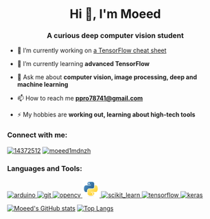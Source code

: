 <h1 align="center">Hi 👋, I'm Moeed</h1>
<h3 align="center">A curious deep computer vision student</h3>

- 🔭 I’m currently working on [a TensorFlow cheat sheet](https://github.com/Moeed1mdnzh/TF-Tutorials)

- 🌱 I’m currently learning **advanced TensorFlow**

- 💬 Ask me about **computer vision, image processing, deep and machine learning**

- 📫 How to reach me **ppro78741@gmail.com**

- ⚡ My hobbies are **working out, learning about high-tech tools**

<h3 align="left">Connect with me:</h3>
<p align="left">
<a href="https://stackoverflow.com/users/14372512" target="blank"><img align="center" src="https://raw.githubusercontent.com/rahuldkjain/github-profile-readme-generator/master/src/images/icons/Social/stack-overflow.svg" alt="14372512" height="30" width="40" /></a>
<a href="https://kaggle.com/moeed1mdnzh" target="blank"><img align="center" src="https://raw.githubusercontent.com/rahuldkjain/github-profile-readme-generator/master/src/images/icons/Social/kaggle.svg" alt="moeed1mdnzh" height="30" width="40" /></a>
</p>

<h3 align="left">Languages and Tools:</h3>
<p align="left"> <a href="https://www.arduino.cc/" target="_blank"> <img src="https://cdn.worldvectorlogo.com/logos/arduino-1.svg" alt="arduino" width="40" height="40"/> </a> <a href="https://git-scm.com/" target="_blank"> <img src="https://www.vectorlogo.zone/logos/git-scm/git-scm-icon.svg" alt="git" width="40" height="40"/> </a> <a href="https://opencv.org/" target="_blank"> <img src="https://www.vectorlogo.zone/logos/opencv/opencv-icon.svg" alt="opencv" width="40" height="40"/> </a> <a href="https://www.python.org" target="_blank"> <img src="https://raw.githubusercontent.com/devicons/devicon/master/icons/python/python-original.svg" alt="python" width="40" height="40"/> </a> <a href="https://scikit-learn.org/" target="_blank"> <img src="https://upload.wikimedia.org/wikipedia/commons/0/05/Scikit_learn_logo_small.svg" alt="scikit_learn" width="40" height="40"/> </a> <a href="https://www.tensorflow.org" target="_blank"> <img src="https://www.vectorlogo.zone/logos/tensorflow/tensorflow-icon.svg" alt="tensorflow" width="40" height="40"/> </a> <a href="https://keras.io" target="_blank"> <img src="https://upload.wikimedia.org/wikipedia/commons/a/ae/Keras_logo.svg" alt="keras" width="40" height="40"/> </a> </p>

[![Moeed's GitHub stats](https://github-readme-stats.vercel.app/api?username=Moeed1mdnzh&show_icons=true&theme=midnight-purple)](https://github.com/anuraghazra/github-readme-stats)
[![Top Langs](https://github-readme-stats.vercel.app/api/top-langs/?username=Moeed1mdnzh&show_icons=true&theme=chartreuse-dark&layout=compact)](https://github.com/anuraghazra/github-readme-stats)

